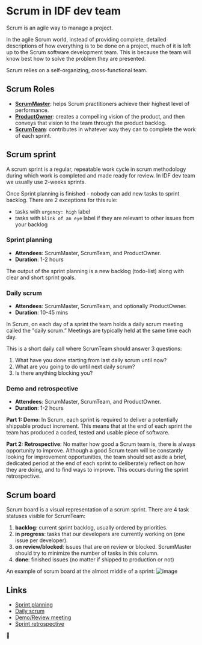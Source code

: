 # Scrum in IDF dev team

Scrum is an agile way to manage a project.

In the agile Scrum world, instead of providing complete, detailed descriptions of how everything is to be done on a project,
much of it is left up to the Scrum software development team.
This is because the team will know best how to solve the problem they are presented.

Scrum relies on a self-organizing, cross-functional team.

## Scrum Roles

- **[ScrumMaster](scrumMaster.md)**: helps Scrum practitioners achieve their highest level of performance.
- **[ProductOwner](productOwner.md)**: creates a compelling vision of the product, and then conveys that vision to the team through the product backlog.
- **[ScrumTeam](scrumTeam.md)**: contributes in whatever way they can to complete the work of each sprint.

## Scrum sprint

A scrum sprint is a regular, repeatable work cycle in scrum methodology during which work is completed and made ready for review.
In IDF dev team we usually use 2-weeks sprints.

Once Sprint planning is finished - nobody can add new tasks to sprint backlog. There are 2 exceptions for this rule:

- tasks with `urgency: high` label
- tasks with `blink of an eye` label if they are relevant to other issues from your backlog

### Sprint planning

- **Attendees**: ScrumMaster, ScrumTeam, and ProductOwner.
- **Duration**: 1-2 hours

The output of the sprint planning is a new backlog (todo-list) along with clear and short sprint goals.

### Daily scrum

- **Attendees**: ScrumMaster, ScrumTeam, and optionally ProductOwner.
- **Duration**: 10-45 mins

In Scrum, on each day of a sprint the team holds a daily scrum meeting called the "daily scrum.”
Meetings are typically held at the same time each day.

This is a short daily call where ScrumTeam should answer 3 questions:

1.  What have you done starting from last daily scrum until now?
1.  What are you going to do until next daily scrum?
1.  Is there anything blocking you?

### Demo and retrospective

- **Attendees**: ScrumMaster, ScrumTeam, and ProductOwner.
- **Duration**: 1-2 hours

**Part 1: Demo**:
In Scrum, each sprint is required to deliver a potentially shippable product increment.
This means that at the end of each sprint the team has produced a coded, tested and usable piece of software.

**Part 2: Retrospective**:
No matter how good a Scrum team is, there is always opportunity to improve.
Although a good Scrum team will be constantly looking for improvement opportunities, the team should set aside a brief, dedicated period at the end of each sprint to deliberately reflect on how they are doing, and to find ways to improve.
This occurs during the sprint retrospective.

## Scrum board

Scrum board is a visual representation of a scrum sprint.
There are 4 task statuses visible for ScrumTeam:

1.  **backlog**: current sprint backlog, usually ordered by priorities.
1.  **in progress**: tasks that our developers are currently working on (one issue per developer).
1.  **on review/blocked**: issues that are on review or blocked. ScrumMaster should try to minimize the number of tasks in this column.
1.  **done**: finished issues (no matter if shipped to production or not)

An example of scrum board at the almost middle of a sprint:
![image](https://user-images.githubusercontent.com/5278175/35347434-28fb2300-0146-11e8-87f2-0ab9dbc24a66.png)

## Links

- [Sprint planning](https://www.mountaingoatsoftware.com/agile/scrum/meetings/sprint-planning-meeting)
- [Daily scrum](https://www.mountaingoatsoftware.com/agile/scrum/meetings/daily-scrum)
- [Demo/Review meeting](https://www.mountaingoatsoftware.com/agile/scrum/meetings/sprint-review-meeting)
- [Sprint retrospective](https://www.mountaingoatsoftware.com/agile/scrum/meetings/sprint-retrospective)

🦄
